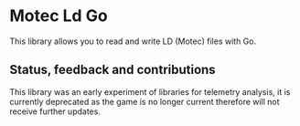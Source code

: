 # Motec Ld Go

This library allows you to read and write LD (Motec) files with Go.

## Status, feedback and contributions

This library was an early experiment of libraries for telemetry analysis, it is currently deprecated as the game is no longer current therefore will not receive further updates.
